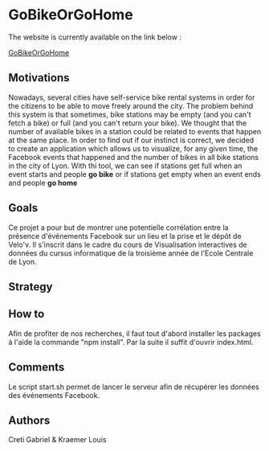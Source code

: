 # GoBikeOrGoHome

The website is currently available on the link below :

[GoBikeOrGoHome](http://creti.fr/gbgh)

## Motivations

Nowadays, several cities have self-service bike rental systems in order for the citizens to be able to move freely around the city. The problem behind this system is that sometimes, bike stations may be empty (and you can't fetch a bike) or full (and you can't return your bike). We thought that the number of available bikes in a station could be related to events that happen at the same place. In order to find out if our instinct is correct, we decided to create an application which allows us to visualize, for any given time, the Facebook events that happened and the number of bikes in all bike stations in the city of Lyon.
With thi tool, we can see if stations get full when an event starts and people **go bike** or if stations get empty when an event ends and people **go home**




## Goals

Ce projet a pour but de montrer une potentielle corrélation entre la présence d'événements Facebook sur un lieu et la prise et le dépôt de Velo'v. 
Il s'inscrit dans le cadre du cours de Visualisation interactives de données du cursus informatique de la troisième année de l'Ecole Centrale de Lyon.

## Strategy

## How to

Afin de profiter de nos recherches, il faut tout d'abord installer les packages à l'aide la commande "npm install". Par la suite il suffit d'ouvrir index.html.

## Comments

Le script start.sh permet de lancer le serveur afin de récupérer les données des événements Facebook.

## Authors

Creti Gabriel & Kraemer Louis
